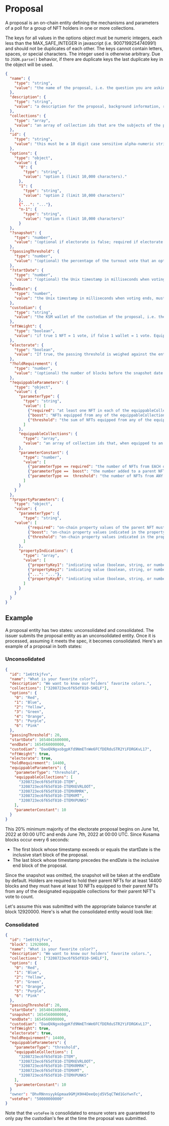 # Proposal

A proposal is an on-chain entity defining the mechanisms and parameters of a poll for a group of NFT holders in one or more collections.

The keys for all values in the options object must be numeric integers, each less than the MAX_SAFE_INTEGER in javascript (i.e. 9007199254740991) and should not be duplicates of each other. The keys cannot contain letters, spaces, or special characters. The integer used is otherwise arbitrary. Due to `JSON.parse()` behavior, if there are duplicate keys the last duplicate key in the object will be used.

```json
{
  "name": {
    "type": "string",
    "value": "the name of the proposal, i.e. the question you are asking. Limit 10,000 characters."
  },
  "description": {
    "type": "string",
    "value": "a description for the proposal, background information, reasoning, etc. Limit 10,000 characters."
  },
  "collections": {
    "type": "array",
    "value": "an array of collection ids that are the subjects of the proposal. The proposal creator must be the issuer of all collections in this array"
  },
  "id": {
    "type": "string",
    "value": "this must be a 10 digit case sensitive alpha-numeric string [a-zA-Z0-9]{10} used to identify the proposal (62^10 possible ids) and must be unique across all proposals."
  },
  "options": {
    "type": "object",
    "value": {
      "0": {
        "type": "string",
        "value": "option 1 (limit 10,000 characters)."
      },
      "1": {
        "type": "string",
        "value": "option 2 (limit 10,000 characters)"
      },
      {"...": "..."},
      "n-1": {
        "type": "string",
        "value": "option n (limit 10,000 characters)"
      }
  },
  "?snapshot": {
    "type": "number",
    "value": "(optional if electorate is false; required if electorate is true) the Unix timestamp in milliseconds when the owner snapshot should be taken. This can be any date after the creation of the collection. If omitted, thesnapshot date = endDate. Limit 365 days after endDate."
  },
  "?passingThreshold": {
    "type": "number",
    "value": "(optional) the percentage of the turnout vote that an option needs in order to pass (e.g. a percentage of 20 means 20%). If omitted, a simple majority is used."
  },
  "?startDate": {
    "type": "number",
    "value": "(optional) the Unix timestamp in milliseconds when voting starts. If omitted, the timestamp of the block of the proposal creation will be used as the start date. Limit 365 days after date of proposal submission on-chain."
  },
  "endDate": {
    "type": "number",
    "value": "the Unix timestamp in milliseconds when voting ends, must be at least 1 minute after startDate and at most 365 days after startDate"
  },
  "custodian": {
    "type": "string",
    "value": "the KSM wallet of the custodian of the proposal, i.e. the individual responsible for the count. This is the wallet where the creation/voting fees for the proposal will be sent to. Must be a registered custodian."
  },
  "nftWeight": {
    "type": "boolean",
    "value": "if true 1 NFT = 1 vote, if false 1 wallet = 1 vote. Equippable parameters are moot if this is false."
  },
  "electorate": {
    "type": "boolean",
    "value": "If true, the passing threshold is weighed against the entire electorate's vote weight.\n\nFor example, if there are 100 possible votes in the electorate and there are three options (A, B, C) to a proposal, if this key is true and passingThreshold is omitted, then in order for option A to pass there needs to be greater than 50 votes. If the result of this vote is A: 40, B: 20, C: 10, D: 30, none of the options pass. However in this example, if this key is false, option A would pass. The electorate vote weight depends on a couple parameters. If there are 50 unique owners of a collection of 100 NFTs, the electorate's vote weight would equal 100 if nftWeight = true, and 50 if false." 
  },
  "?holdRequirement": {
    "type": "number",
    "value": "(optional) the number of blocks before the snapshot date that a holder needs to own an NFT in order to vote. If omitted, this value defaults to 1."
  },
  "?equippableParameters": {
    "type": "object",
    "value": {
      "parameterType": {
        "type": "string",
        "value": [
          {"required": "at least one NFT in each of the equippableCollections must be equipped for a parent NFT's vote to count."},
          {"boost": "NFTs equipped from any of the equippableCollections array each gives a boost to the parent NFT's vote equal to the parameterConstant."},
          {"threshold": "the sum of NFTs equipped from any of the equippableCollections must be equal to or greater than a threshold equal to the parameterConstant for the parent NFT's vote to count."}
        ]
      },
      "equippableCollections": {
        "type": "array",
        "value": "an array of collection ids that, when equipped to an NFT in one the proposal's respective collection NFTs, is applied according to the parameterType and parameterConstant. Note that when there's only one collection in this array that the parameterType 'required' is effectively the same as 'threshold'."
      },
      "parameterConstant": {
        "type": "number",
        "value": [
          {"parameterType == required": "the number of NFTs from EACH of equippableCollections that must be equipped to a parent NFT for its vote to count. Must be a positive integer."},
          {"parameterType ==  boost": "the number added to a parent NFT's vote for each equipped NFT it has. Must be a positive number."},
          {"parameterType ==  threshold": "the number of NFTs from ANY of equippableCollections that must be equipped to a parent NFT for its vote to count. Must be a positive integer."}
        ]
      }
    }
  },
  "?propertyParameters": {
    "type": "object",
    "value": {
      "parameterType": {
        "type": "string",
	"value": [
          {"required": "on-chain property values of the parent NFT must contain all of the indications in the propertyIndications for a parent NFT's vote to count."},
          {"boost": "on-chain property values indicated in the propertyIndications give a numeric boost equal to each property's value multiplied by some indicated multiplier. Non-numeric properties are ignored."},
          {"threshold": "on-chain property values indicated in the propertyIndications each must be equal to or greater than some indicated threshold. Non-numeric properties are ignored."}
        ]
      },
      "propertyIndications": {
        "type": "array",
        "value": [
          {"propertyKey1": "indicating value (boolean, string, or number)"},
          {"propertyKey2": "indicating value (boolean, string, or number)"},
          {"...": "..."},
          {"propertyKeyN": "indicating value (boolean, string, or number)"}
        ]
      }
    }
  }
}
```
## Example

A proposal entity has two states: unconsolidated and consolidated. The issuer submits the proposal entity as an unconsolidated entity. Once it is processed, assuming it meets the spec, it becomes consolidated. Here's an example of a proposal in both states:

### Unconsolidated
```json
{
  "id": "1e6ttkjfvv",
  "name": "What is your favorite color?",
  "description": "We want to know our holders’ favorite colors.",
  "collections": ["3208723ec6f65df810-SHELF"],
  "options": {
    "0": "Red",
    "1": "Blue",
    "2": "Yellow",
    "3": "Green",
    "4": "Orange",
    "5": "Purple",
    "6": "Pink"
  },
  "passingThreshold": 20,
  "startDate": 1654041600000,
  "endDate": 1654560000000,
  "custodian": "DaoQkNgxobgpKfd9NmETnWe6FCfDERduSTR2YiFDRGKvL17",
  "nftWeight": true,
  "electorate": true,
  "holdRequirement": 14400,
  "equippableParameters": {
    "parameterType": "threshold",
    "equippableCollections": [
      "3208723ec6f65df810-ITEM",
      "3208723ec6f65df810-ITEMXEVRLOOT",
      "3208723ec6f65df810-ITEMXRMRK",
      "3208723ec6f65df810-ITEMXMT",
      "3208723ec6f65df810-ITEMXPUNKS"
    ],
    "parameterConstant": 10
  }
}
```
This 20% minimum majority of the electorate proposal begins on June 1st, 2022 at 00:00 UTC and ends June 7th, 2022 at 00:00 UTC. Since Kusama blocks occur every 6 seconds:

- The first block whose timestamp exceeds or equals the startDate is the inclusive start block of the proposal.
- The last block whose timestamp precedes the endDate is the inclusive end block of the proposal.

Since the snapshot was omitted, the snapshot will be taken at the endDate by default. Holders are required to hold their parent NFTs for at least 14400 blocks and they must have at least 10 NFTs equipped to their parent NFTs from any of the designated equippable collections for their parent NFT's vote to count.

Let's assume this was submitted with the appropriate balance transfer at block 12920000. Here's is what the consolidated entity would look like:

### Consolidated
```json
{
  "id": "1e6ttkjfvv",
  "block": 12920000,
  "name": "What is your favorite color?",
  "description": "We want to know our holders’ favorite colors.",
  "collections": ["3208723ec6f65df810-SHELF"],
  "options": {
    "0": "Red",
    "1": "Blue",
    "2": "Yellow",
    "3": "Green",
    "4": "Orange",
    "5": "Purple",
    "6": "Pink"
  },
  "passingThreshold": 20,
  "startDate": 1654041600000,
  "snapshot": 1654560000000,
  "endDate": 1654560000000,
  "custodian": "DaoQkNgxobgpKfd9NmETnWe6FCfDERduSTR2YiFDRGKvL17",
  "nftWeight": true,
  "electorate": true,
  "holdRequirement": 14400,
  "equippableParameters": {
    "parameterType": "threshold",
    "equippableCollections": [
      "3208723ec6f65df810-ITEM",
      "3208723ec6f65df810-ITEMXEVRLOOT",
      "3208723ec6f65df810-ITEMXRMRK",
      "3208723ec6f65df810-ITEMXMT",
      "3208723ec6f65df810-ITEMXPUNKS"
    ],
    "parameterConstant": 10
  }
  "owner": "DhvRNnnsyykGpmaa9GMjK9H4DeeQojd5V5qCTWd1GoYwnTc",
  "voteFee": "50000000000"
}
```

Note that the `voteFee` is consolidated to ensure voters are guaranteed to only pay the custodian's fee at the time the proposal was submitted.
